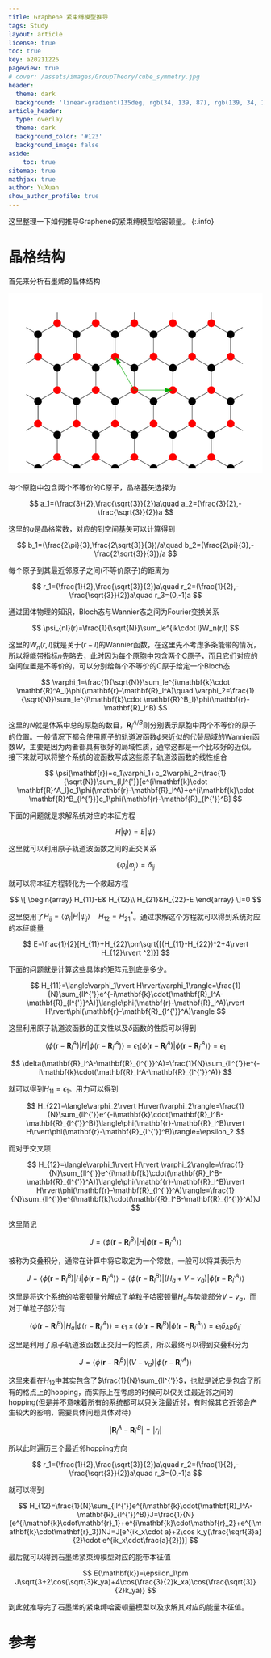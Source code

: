 ```yaml
---
title: Graphene 紧束缚模型推导
tags: Study 
layout: article
license: true
toc: true
key: a20211226
pageview: true
# cover: /assets/images/GroupTheory/cube_symmetry.jpg
header:
  theme: dark
  background: 'linear-gradient(135deg, rgb(34, 139, 87), rgb(139, 34, 139))'
article_header:
  type: overlay
  theme: dark
  background_color: '#123'
  background_image: false
aside:
    toc: true
sitemap: true
mathjax: true
author: YuXuan
show_author_profile: true
---
```

这里整理一下如何推导Graphene的紧束缚模型哈密顿量。
{:.info}
<!--more-->
# 晶格结构
首先来分析石墨烯的晶体结构

![png](../assets/images/research/lattice.png)

每个原胞中包含两个不等价的C原子，晶格基矢选择为

$$
a_1=(\frac{3}{2},\frac{\sqrt{3}}{2})a\quad a_2=(\frac{3}{2},-\frac{\sqrt{3}}{2})a
$$

这里的$a$是晶格常数，对应的到空间基矢可以计算得到

$$
b_1=(\frac{2\pi}{3},\frac{2\sqrt{3}}{3})/a\quad b_2=(\frac{2\pi}{3},-\frac{2\sqrt{3}}{3})/a
$$

每个原子到其最近邻原子之间(不等价原子)的距离为

$$
r_1=(\frac{1}{2},\frac{\sqrt{3}}{2})a\quad r_2=(\frac{1}{2},-\frac{\sqrt{3}}{2})a\quad r_3=(0,-1)a
$$

通过固体物理的知识，Bloch态与Wannier态之间为Fourier变换关系

$$
\psi_{nl}(r)=\frac{1}{\sqrt{N}}\sum_le^{ik\cdot l}W_n(r,l)
$$

这里的$W_n(r,l)$就是关于$(r-l)$的Wannier函数，在这里先不考虑多条能带的情况，所以将能带指标$n$先略去，此时因为每个原胞中包含两个C原子，而且它们对应的空间位置是不等价的，可以分别给每个不等价的C原子给定一个Bloch态

$$
\varphi_1=\frac{1}{\sqrt{N}}\sum_le^{i\mathbf{k}\cdot \mathbf{R}^A_l}\phi(\mathbf{r}-\mathbf{R}_l^A)\quad \varphi_2=\frac{1}{\sqrt{N}}\sum_le^{i\mathbf{k}\cdot \mathbf{R}^B_l}\phi(\mathbf{r}-\mathbf{R}_l^B)
$$

这里的$N$就是体系中总的原胞的数目，$\mathbf{R}_l^{A/B}$则分别表示原胞中两个不等价的原子的位置。一般情况下都会使用原子的轨道波函数$\phi$来近似的代替局域的Wannier函数$W$，主要是因为两者都具有很好的局域性质，通常这都是一个比较好的近似。
接下来就可以将整个系统的波函数写成这些原子轨道波函数的线性组合

$$
\psi(\mathbf{r})=c_1\varphi_1+c_2\varphi_2=\frac{1}{\sqrt{N}}\sum_{l,l^{'}}[e^{i\mathbf{k}\cdot \mathbf{R}^A_l}c_1\phi(\mathbf{r}-\mathbf{R}_l^A)+e^{i\mathbf{k}\cdot \mathbf{R}^B_{l^{'}}}c_1\phi(\mathbf{r}-\mathbf{R}_{l^{'}}^B]
$$

下面的问题就是求解系统对应的本征方程

$$
H\rvert\psi\rangle=E\rvert\psi\rangle
$$

这里就可以利用原子轨道波函数之间的正交关系

$$
\lang\varphi_i\rvert\varphi_j\rangle=\delta_{ij}
$$

就可以将本征方程转化为一个救起方程

$$
\[
\begin{array}
H_{11}-E& H_{12}\\
H_{21}&H_{22}-E
\end{array}
\]=0
$$

这里使用了$H_{ij}=\langle\varphi_i\rvert H\rvert\psi_j\rangle\quad H_{12}=H_{21}^{*}$。通过求解这个方程就可以得到系统对应的本征能量

$$
E=\frac{1}{2}[H_{11}+H_{22}\pm\sqrt{[(H_{11}-H_{22})^2+4\rvert H_{12}\rvert ^2]}]
$$

下面的问题就是计算这些具体的矩阵元到底是多少。

$$
H_{11}=\langle\varphi_1\rvert H\rvert\varphi_1\rangle=\frac{1}{N}\sum_{ll^{'}}e^{-i\mathbf{k}\cdot(\mathbf{R}_l^A-\mathbf{R}_{l^{'}}^A)}\langle\phi(\mathbf{r}-\mathbf{R}_l^A)\rvert H\rvert\phi(\mathbf{r}-\mathbf{R}_{l^{'}}^A)\rangle
$$

这里利用原子轨道波函数的正交性以及$\delta$函数的性质可以得到

$$
\langle\phi(\mathbf{r}-\mathbf{R}_l^A)\rvert H\rvert\phi(\mathbf{r}-\mathbf{R}_{l^{'}}^A)\rangle=\epsilon_{1}\langle\phi(\mathbf{r}-\mathbf{R}_l^A)\rvert\phi(\mathbf{r}-\mathbf{R}_{l^{'}}^A)\rangle=\epsilon_1
$$

$$
\delta(\mathbf{R}_l^A-\mathbf{R}_{l^{'}}^A)=\frac{1}{N}\sum_{ll^{'}}e^{-i\mathbf{k}\cdot(\mathbf{R}_l^A-\mathbf{R}_{l^{'}}^A)}
$$

就可以得到$H_{11}=\epsilon_1$。用力可以得到

$$
H_{22}=\langle\varphi_2\rvert H\rvert\varphi_2\rangle=\frac{1}{N}\sum_{ll^{'}}e^{-i\mathbf{k}\cdot(\mathbf{R}_l^B-\mathbf{R}_{l^{'}}^B)}\langle\phi(\mathbf{r}-\mathbf{R}_l^B)\rvert H\rvert\phi(\mathbf{r}-\mathbf{R}_{l^{'}}^B)\rangle=\epsilon_2
$$

而对于交叉项

$$
H_{12}=\langle\varphi_1\rvert H\rvert \varphi_2\rangle=\frac{1}{N}\sum_{ll^{'}}e^{i\mathbf{k}\cdot(\mathbf{R}_l^B-\mathbf{R}_{l^{'}}^A)}\langle\phi(\mathbf{r}-\mathbf{R}_l^B)\rvert H\rvert\phi(\mathbf{r}-\mathbf{R}_{l^{'}}^A)\rangle=\frac{1}{N}\sum_{ll^{'}}e^{i\mathbf{k}\cdot(\mathbf{R}_l^B-\mathbf{R}_{l^{'}}^A)}J
$$

这里简记

$$
J=\langle\phi(\mathbf{r}-\mathbf{R}_l^B)\rvert H\rvert\phi(\mathbf{r}-\mathbf{R}_{l^{'}}^A)\rangle
$$

被称为交叠积分，通常在计算中将它取定为一个常数，一般可以将其表示为

$$
J=\langle\phi(\mathbf{r}-\mathbf{R}_l^B)\rvert H\rvert\phi(\mathbf{r}-\mathbf{R}_{l^{'}}^A)\rangle=\langle\phi(\mathbf{r}-\mathbf{R}_l^B)\rvert (H_a+V-v_a)\rvert\phi(\mathbf{r}-\mathbf{R}_{l^{'}}^A)\rangle
$$

这里是将这个系统的哈密顿量分解成了单粒子哈密顿量$H_a$与势能部分$V-v_a$，而对于单粒子部分有

$$
\langle\phi(\mathbf{r}-\mathbf{R}_l^B)\rvert H_a\rvert\phi(\mathbf{r}-\mathbf{R}_{l^{'}}^A)\rangle=\epsilon_1\times \langle\phi(\mathbf{r}-\mathbf{R}_l^B)\rvert\phi(\mathbf{r}-\mathbf{R}_{l^{'}}^A)\rangle=\epsilon_1\delta_{AB}\delta_{ll^{'}}
$$

这里是利用了原子轨道波函数正交归一的性质，所以最终可以得到交叠积分为

$$
J=\langle\phi(\mathbf{r}-\mathbf{R}_l^B)\rvert (V-v_a)\rvert\phi(\mathbf{r}-\mathbf{R}_{l^{'}}^A)\rangle
$$

这里来看在$H_{12}$中其实包含了$\frac{1}{N}\sum_{ll^{'}}$，也就是说它是包含了所有的格点上的hopping，而实际上在考虑的时候可以仅关注最近邻之间的hopping(但是并不意味着所有的系统都可以只关注最近邻，有时候其它近邻会产生较大的影响，需要具体问题具体对待)

$$
\rvert \mathbf{R}_l^A-\mathbf{R}_{l^{'}}^B\rvert=\rvert r_i\rvert
$$

所以此时遍历三个最近邻hopping方向

$$
r_1=(\frac{1}{2},\frac{\sqrt{3}}{2})a\quad r_2=(\frac{1}{2},-\frac{\sqrt{3}}{2})a\quad r_3=(0,-1)a
$$

就可以得到

$$
H_{12}=\frac{1}{N}\sum_{ll^{'}}e^{i\mathbf{k}\cdot(\mathbf{R}_l^A-\mathbf{R}_{l^{'}}^B)}J=\frac{1}{N}(e^{i\mathbf{k}\cdot\mathbf{r}_1}+e^{i\mathbf{k}\cdot\mathbf{r}_2}+e^{i\mathbf{k}\cdot\mathbf{r}_3})NJ=J[e^{ik_x\cdot a}+2\cos k_y(\frac{\sqrt{3}a}{2}\cdot e^{ik_x\cdot\frac{a}{2}})]
$$

最后就可以得到石墨烯紧束缚模型对应的能带本征值

$$
E(\mathbf{k})=\epsilon_1\pm J\sqrt{3+2\cos(\sqrt{3}k_ya)+4\cos(\frac{3}{2}k_xa)\cos(\frac{\sqrt{3}}{2}k_ya)}
$$

到此就推导完了石墨烯的紧束缚哈密顿量模型以及求解其对应的能量本征值。

# 参考




